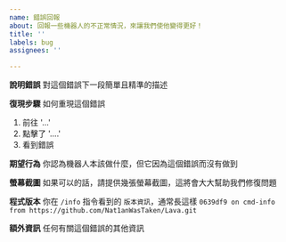 ```yaml
---
name: 錯誤回報
about: 回報一些機器人的不正常情況，來讓我們使他變得更好！
title: ''
labels: bug
assignees: ''

---
```


**說明錯誤**
對這個錯誤下一段簡單且精準的描述

**復現步驟**
如何重現這個錯誤
1. 前往 '...'
2. 點擊了 '....'
3. 看到錯誤

**期望行為**
你認為機器人本該做什麼，但它因為這個錯誤而沒有做到

**螢幕截圖**
如果可以的話，請提供幾張螢幕截圖，這將會大大幫助我們修復問題

**程式版本**
你在 `/info` 指令看到的 `版本資訊`，通常長這樣
`0639df9 on cmd-info from https://github.com/Nat1anWasTaken/Lava.git`

**額外資訊**
任何有關這個錯誤的其他資訊
